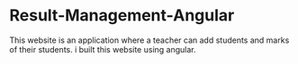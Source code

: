 # Result-Management-Angular
This website is an application where a teacher can add students and marks of their students. i built this website using angular.
